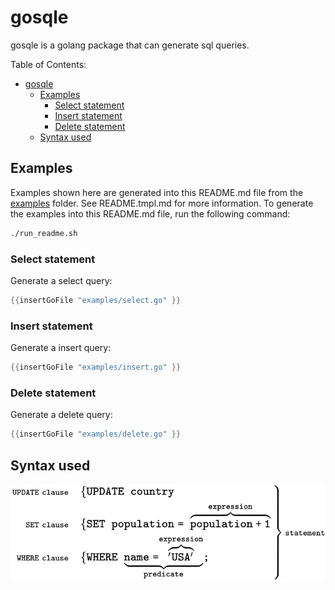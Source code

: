 # gosqle<!-- Don't edit README.md, but edit README.tmpl.md as that one is used to generate the README.md -->
gosqle is a golang package that can generate sql queries. 

Table of Contents:
- [gosqle](#gosqle)
  - [Examples](#examples)
    - [Select statement](#select-statement)
    - [Insert statement](#insert-statement)
    - [Delete statement](#delete-statement)
  - [Syntax used](#syntax-used)

## Examples
Examples shown here are generated into this README.md file from the [examples](examples) folder. See README.tmpl.md for more information.
To generate the examples into this README.md file, run the following command:
```bash
./run_readme.sh
```

### Select statement
Generate a select query:
```go
{{insertGoFile "examples/select.go" }}
```

### Insert statement
Generate a insert query:
```go
{{insertGoFile "examples/insert.go" }}
```

### Delete statement
Generate a delete query:
```go
{{insertGoFile "examples/delete.go" }}
```

## Syntax used

![image](provision/images/SQL_syntax.svg)